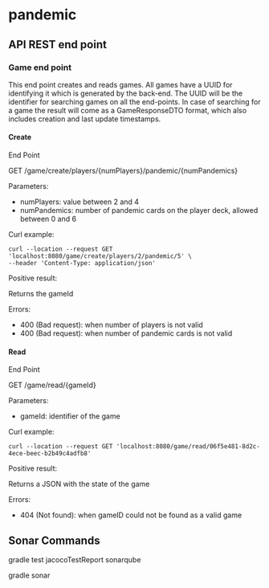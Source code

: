 # pandemic

## API REST end point

### Game end point

This end point creates and reads games. All games have a UUID for identifying it which is generated by the back-end.
The UUID will be the identifier for searching games on all the end-points. 
In case of searching for a game the result will come as a GameResponseDTO format, 
which also includes creation and last update timestamps.

#### Create

End Point

GET /game/create/players/{numPlayers}/pandemic/{numPandemics}

Parameters:
* numPlayers: value between 2 and 4
* numPandemics: number of pandemic cards on the player deck, allowed between 0 and 6

Curl example:
```
curl --location --request GET 'localhost:8080/game/create/players/2/pandemic/5' \
--header 'Content-Type: application/json'
```

Positive result:

Returns the gameId

Errors:
* 400 (Bad request): when number of players is not valid
* 400 (Bad request): when number of pandemic cards is not valid


#### Read

End Point

GET /game/read/{gameId}

Parameters:
* gameId: identifier of the game

Curl example:
```
curl --location --request GET 'localhost:8080/game/read/06f5e481-8d2c-4ece-beec-b2b49c4adfb8'
```

Positive result:

Returns a JSON with the state of the game

Errors:
* 404 (Not found): when gameID could not be found as a valid game


## Sonar Commands

gradle test jacocoTestReport sonarqube

gradle sonar
